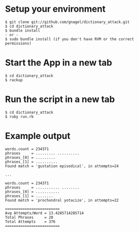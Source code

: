 # Setup your environment
```
$ git clone git://github.com/gnagel/dictionary_attack.git
$ cd dictionary_attack
$ bundle install 
- or - 
$ sudo bundle install (if you don't have RVM or the correct permissions)
```


# Start the App in a new tab
```
$ cd dictionary_attack
$ rackup
```


# Run the script in a new tab
```
$ cd dictionary_attack
$ ruby run.rb
```


# Example output
```
words.count = 234371
phrases     = ......... ..........
phrases_[0] = .........
phrases_[1] = ..........
Found match = 'gustation episodical', in attempts=24

...

words.count = 234371
phrases     = ........... ........
phrases_[0] = ...........
phrases_[1] = ........
Found match = 'prochondral yotacize', in attempts=22

=========================
Avg Attempts/Word = 13.4285714285714
Total Phrases     = 28
Total Attempts    = 376
=========================

```
